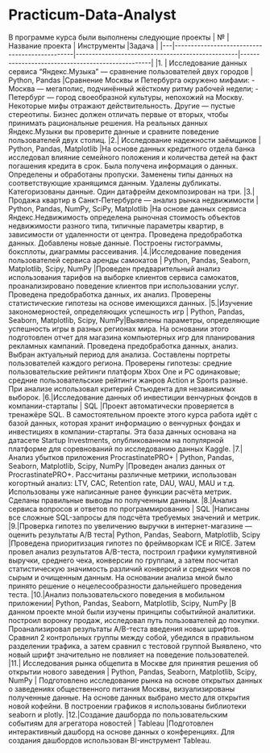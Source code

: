 # Practicum-Data-Analyst
В программе курса были выполнены следующие проекты
| № | Название проекта                              | Инструменты                                      |Задача                       |
|---|-----------------------------------------------|--------------------------------------------------|--------------------------------------------------|
|1. | Исследование данных сервиса “Яндекс.Музыка” — сравнение пользователей двух городов  | Python, Pandas |Сравнение Москвы и Петербурга окружено мифами: - Москва — мегаполис, подчинённый жёсткому ритму рабочей недели; - Петербург — город своеобразной культуры, непохожий на Москву. Некоторые мифы отражают действительность. Другие — пустые стереотипы. Бизнес должен отличать первые от вторых, чтобы принимать рациональные решения. На реальных данных Яндекс.Музыки вы проверите данные и сравните поведение пользователей двух столиц.
|2.| Исследование надежности заёмщиков  | Python, Pandas, Matplotlib |На основе данных кредитного отдела банка исследовал влияние семейного положения и количества детей на факт погашения кредита в срок. Была получена информация о данных. Определены и обработаны пропуски. Заменены типы данных на соответствующие хранящимся данным. Удалены дубликаты. Категоризованы данные. Один датафрейм декомпозирован на три.
|3.|Продажа квартир в Санкт-Петербурге — анализ рынка недвижимости  | Python, Pandas, NumPy, SciPy,  Matplotlib |На основе данных сервиса Яндекс.Недвижимость определена рыночная стоимость объектов недвижимости разного типа, типичные параметры квартир, в зависимости от удаленности от центра. Проведена предобработка данных. Добавлены новые данные. Построены гистограммы, боксплоты, диаграммы рассеивания.
|4.|Исследование поведения пользователей сервиса аренды самокатов  | Python, Pandas, Seaborn, Matplotlib, Scipy, NumPy |Проведен предварительный анализ использования тарифов на выборке клиентов сервиса самокатов, проанализировано поведение клиентов при использовании услуг. Проведена предобработка данных, их анализ. Проверены статистические гипотезы на основе имеющихся данных.
|5.|Изучение закономерностей, определяющих успешность игр  |  Python, Pandas, Seaborn, Matplotlib, Scipy, NumPy|Выявлены параметры, определяющие успешность игры в разных регионах мира. На основании этого подготовлен отчет для магазина компьютерных игр для планирования рекламных кампаний. Проведена предобработка данных, анализ. Выбран актуальный период для анализа. Составлены портреты пользователей каждого региона. Проверены гипотезы: средние пользовательские рейтинги платформ Xbox One и PC одинаковые; средние пользовательские рейтинги жанров Action и Sports разные. При анализе использовал критерий Стьюдента для независимых выборок.
|6.|Исследование данных об инвестиции венчурных фондов в компании-стартапы  | SQL |Проект автоматически проверяется в тренажёре SQL. В самостоятельном проекте этого курса работа идёт с базой данных, которая хранит информацию о венчурных фондах и инвестициях в компании-стартапы. Эта база данных основана на датасете Startup Investments, опубликованном на популярной платформе для соревнований по исследованию данных Kaggle.
|7.|Анализ убытков приложения ProcrastinatePRO+  |  Python, Pandas, Seaborn, Matplotlib, Scipy, NumPy |Проведен анализ данных от ProcrastinatePRO+. Рассчитаны различные метрики, использован когортный анализ: LTV, CAC, Retention rate, DAU, WAU, MAU и т.д. Использованы уже написанные ранее функции расчёта метрик. Сделаны правильные выводы по полученным данным.
|8.|Анализ сервиса вопросов и ответов по программированию | SQL |Написаны все сложные SQL-запросы для подсчёта требуемых значений и метрик.
|9.|Проверка гипотез по увеличению выручки в интернет-магазине — оценить результаты A/B теста| Python, Pandas, Seaborn, Matplotlib, Scipy |Проведена приоритизация гипотез по фреймворкам ICE и RICE. Затем провел анализ результатов A/B-теста, построил графики кумулятивной выручки, среднего чека, конверсии по группам, а затем посчитал статистическую значимость различий конверсий и средних чеков по сырым и очищенным данным. На основании анализа мной было принято решение о нецелесообразности дальнейшего проведения теста.
|10.|Анализ пользовательского поведения в мобильном приложении|  Python, Pandas, Seaborn, Matplotlib, Scipy, NumPy |В данном проекте мной были изучены принципы событийной аналитики. построил воронку продаж, исследовал путь пользователей до покупки. Проанализировал результаты A/B-теста введения новых шрифтов. Сравнил 2 контрольных группы между собой, убедился в правильном разделении трафика, а затем сравнил с тестовой группой Выявлено, что новый шрифт значительно не повлияет на поведение пользователей.
|11.| Исследования рынка общепита в Москве для принятия решения об открытии нового заведения |  Python, Pandas, Seaborn, Matplotlib, Scipy, NumPy | Подготовлено исследование рынка на основе открытых данных о заведениях общественного питания Москвы, визуализированы полученные данные. На основе данных выбрано место для открытия новой кофейни. В построении графиков я использованы библиотеки seaborn и plotly. 
|12.|Создание дашборда по пользовательским событиям для агрегатора новостей |  Tableau |Подготовлен интерактивный дашборд на основе данных о конференциях. Для создания дашбордов использован BI-инструмент Tableau.
